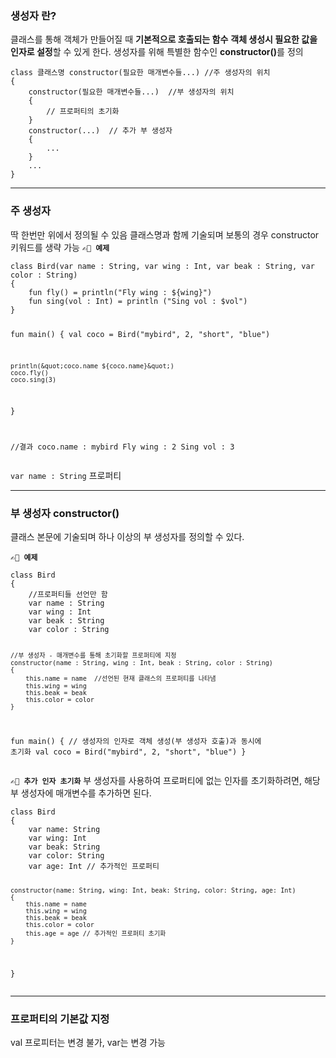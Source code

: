<h3 id="생성자-란">생성자 란?</h3>
<p>클래스를 통해 객체가 만들어질 때 <strong>기본적으로 호출되는 함수</strong>
<strong>객체 생성시 필요한 값을 인자로 설정</strong>할 수 있게 한다. 
생성자를 위해 특별한 함수인 <strong>constructor()</strong>를 정의</p>
<pre><code class="language-kotlin">class 클래스명 constructor(필요한 매개변수들...) //주 생성자의 위치
{
    constructor(필요한 매개변수들...)  //부 생성자의 위치
    {
        // 프로퍼티의 초기화
    }
    constructor(...)  // 추가 부 생성자 
    {
        ...
    } 
    ...
}</code></pre>
<hr />
<h3 id="주-생성자">주 생성자</h3>
<p>딱 한번만 위에서 정의될 수 있음
클래스명과 함께 기술되며 보통의 경우 constructor 키워드를 생략 가능
<strong><code>✍🏻 예제</code></strong></p>
<pre><code class="language-kotlin">class Bird(var name : String, var wing : Int, var beak : String, var color : String)
{
    fun fly() = println(&quot;Fly wing : ${wing}&quot;)
    fun sing(vol : Int) = println (&quot;Sing vol : $vol&quot;)
}

fun main()
{
    val coco = Bird(&quot;mybird&quot;, 2, &quot;short&quot;, &quot;blue&quot;)

    println(&quot;coco.name ${coco.name}&quot;)
    coco.fly()
    coco.sing(3)
}

//결과
coco.name : mybird
Fly wing : 2
Sing vol : 3</code></pre>
<p><code>var name : String</code> 프로퍼티 </p>
<hr />
<h3 id="부-생성자-constructor">부 생성자 constructor()</h3>
<p>클래스 본문에 기술되며 하나 이상의 부 생성자를 정의할 수 있다. </p>
<p><strong><code>✍🏻 예제</code></strong></p>
<pre><code class="language-kotlin">class Bird
{
    //프로퍼티들 선언만 함
    var name : String
    var wing : Int
    var beak : String
    var color : String

    //부 생성자 - 매개변수를 통해 초기화할 프로퍼티에 지정
    constructor(name : String, wing : Int, beak : String, color : String)
    {
        this.name = name  //선언된 현재 클래스의 프로퍼티를 나타냄
        this.wing = wing
        this.beak = beak
        this.color = color
    }

fun main()
{
    // 생성자의 인자로 객체 생성(부 생성자 호출)과 동시에 초기화
    val coco = Bird(&quot;mybird&quot;, 2, &quot;short&quot;, &quot;blue&quot;) 
}</code></pre>
<p><strong><code>✍🏻 추가 인자 초기화</code></strong>
부 생성자를 사용하여 프로퍼티에 없는 인자를 초기화하려면, 해당 부 생성자에 매개변수를 추가하면 된다. </p>
<pre><code class="language-kotlin">class Bird 
{
    var name: String
    var wing: Int
    var beak: String
    var color: String
    var age: Int // 추가적인 프로퍼티

    constructor(name: String, wing: Int, beak: String, color: String, age: Int) 
    {
        this.name = name
        this.wing = wing
        this.beak = beak
        this.color = color
        this.age = age // 추가적인 프로퍼티 초기화
    }
}</code></pre>
<hr />
<h3 id="프로퍼티의-기본값-지정">프로퍼티의 기본값 지정</h3>
<p>val 프로피터는 변경 불가, var는 변경 가능 </p>